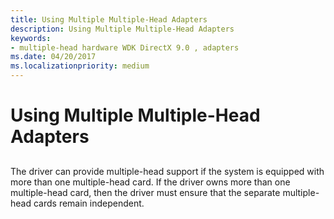 ```yaml
---
title: Using Multiple Multiple-Head Adapters
description: Using Multiple Multiple-Head Adapters
keywords:
- multiple-head hardware WDK DirectX 9.0 , adapters
ms.date: 04/20/2017
ms.localizationpriority: medium
---
```


# Using Multiple Multiple-Head Adapters


## <span id="ddk_using_multiple_multiple_head_adapters_gg"></span><span id="DDK_USING_MULTIPLE_MULTIPLE_HEAD_ADAPTERS_GG"></span>


The driver can provide multiple-head support if the system is equipped with more than one multiple-head card. If the driver owns more than one multiple-head card, then the driver must ensure that the separate multiple-head cards remain independent.

 

 





